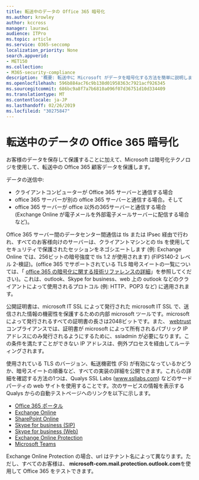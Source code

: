 ```yaml
---
title: 転送中のデータの Office 365 暗号化
ms.author: krowley
author: kccross
manager: laurawi
audience: ITPro
ms.topic: article
ms.service: O365-seccomp
localization_priority: None
search.appverid:
- MET150
ms.collection:
- M365-security-compliance
description: '概要: 転送中に Microsoft がデータを暗号化する方法を簡単に説明します。'
ms.openlocfilehash: 596b884ac76c9b138d01958363c7921acf926345
ms.sourcegitcommit: 686bc9a8f7a7b6810a096f07d36751d10d334409
ms.translationtype: MT
ms.contentlocale: ja-JP
ms.lasthandoff: 02/26/2019
ms.locfileid: "30275847"
---
```

# <a name="office-365-encryption-for-data-in-transit"></a>転送中のデータの Office 365 暗号化

お客様のデータを保存して保護することに加えて、Microsoft は暗号化テクノロジを使用して、転送中の Office 365 顧客データを保護します。 

データの送信中:
- クライアントコンピューターが Office 365 サーバーと通信する場合
- office 365 サーバーが別の office 365 サーバーと通信する場合。そして
- office 365 サーバーが office 以外の365サーバーと通信する場合 (Exchange Online が電子メールを外部電子メールサーバーに配信する場合など)。

Office 365 サーバー間のデータセンター間通信は tls または IPsec 経由で行われ、すべてのお客様向けのサーバーは、クライアントマシンとの tls を使用してセキュリティで保護されたセッションをネゴシエートします (例: Exchange Online では、256ビットの暗号強度で tls 1.2 が使用されます) (FIPS140-2 レベル 2-検証)。(office 365 でサポートされている TLS 暗号スイートの一覧については、「 [office 365 の暗号化に関する技術リファレンスの詳細](https://support.office.com/article/Technical-reference-details-about-encryption-in-Office-365-862CBE93-4268-4EF9-BA79-277545ECF221)」を参照してください)。これは、outlook、Skype for business、web 上の outlook などのクライアントによって使用されるプロトコル (例: HTTP、POP3 など) に適用されます。

公開証明書は、microsoft IT SSL によって発行された microsoft IT SSL で、送信された情報の機密性を保護するための内部 microsoft ツールです。microsoft によって発行されるすべての証明書の長さは2048ビットです。また、 [webtrust](http://www.webtrust.org/homepage-documents/item70372.pdf)コンプライアンスでは、証明書が microsoft によって所有されるパブリック IP アドレスにのみ発行されるようにするために、ssladmin が必要になります。この条件を満たすことができない IP アドレスは、例外プロセスを経由してルーティングされます。

使用されている TLS のバージョン、転送機密性 (FS) が有効になっているかどうか、暗号スイートの順番など、すべての実装の詳細を公開できます。これらの詳細を確認する方法の1つは、Qualys SSL Labs (www.ssllabs.com) などのサードパーティの web サイトを使用することです。次のサービスの情報を表示する Qualys からの自動テストページへのリンクを以下に示します。
- [Office 365 ポータル](https://www.ssllabs.com/ssltest/analyze.html?d=portal.office.com&hideResults=on)
- [Exchange Online](https://www.ssllabs.com/ssltest/analyze.html?d=outlook.office365.com&hideResults=on)
- [SharePoint Online](https://www.ssllabs.com/ssltest/analyze.html?d=microsoft-my.sharepoint.com&hideResults=on)
- [Skype for business (SIP)](https://www.ssllabs.com/ssltest/analyze.html?d=sipdir.online.lync.com)
- [Skype for business (Web)](https://www.ssllabs.com/ssltest/analyze.html?d=webdir.online.lync.com&hideResults=on)
- [Exchange Online Protection](https://ssl-tools.net/mailservers/microsoft-com.mail.protection.outlook.com)
- [Microsoft Teams](https://www.ssllabs.com/ssltest/analyze.html?d=teams.microsoft.com&latest)

Exchange Online Protection の場合、url はテナント名によって異なります。ただし、すべてのお客様は、 **microsoft-com.mail.protection.outlook.com**を使用して Office 365 をテストできます。
